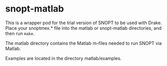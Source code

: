 snopt-matlab
============
This is a wrapper pod for the trial version of SNOPT to be used with Drake. Place your snoptmex.* file into the matlab or snopt-matlab directories, and then run `make`.

The matlab directory contains the Matlab m-files needed to run SNOPT via Matlab.

Examples are located in the directory matlab/examples.

